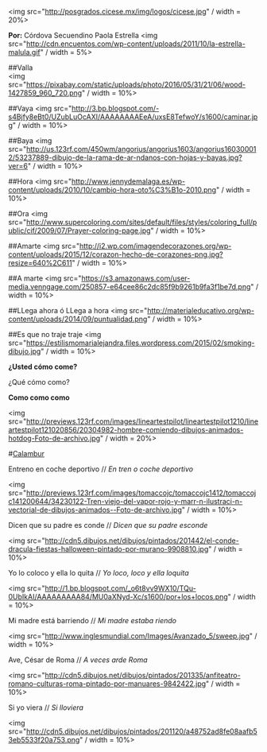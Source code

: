 <img src="http://posgrados.cicese.mx/img/logos/cicese.jpg" / width = 20%>


**Por:** Córdova Secuendino Paola Estrella 
<img src="http://cdn.encuentos.com/wp-content/uploads/2011/10/la-estrella-malula.gif" / width = 5%>


##Valla                                                             
<img src="https://pixabay.com/static/uploads/photo/2016/05/31/21/06/wood-1427859_960_720.png" / width = 10%>

##Vaya 
<img src="http://3.bp.blogspot.com/-s4Bjfy8eBt0/UZubLuOcAXI/AAAAAAAAEeA/uxsE8TefwoY/s1600/caminar.jpg" / width = 10%>
 
##Baya
<img src="http://us.123rf.com/450wm/angorius/angorius1603/angorius160300012/53237889-dibujo-de-la-rama-de-ar-ndanos-con-hojas-y-bayas.jpg?ver=6" / width = 10%>

##Hora
<img src="http://www.jennydemalaga.es/wp-content/uploads/2010/10/cambio-hora-oto%C3%B1o-2010.png" / width = 10%>

##Ora
<img src="http://www.supercoloring.com/sites/default/files/styles/coloring_full/public/cif/2009/07/Prayer-coloring-page.jpg" / width = 10%>

##Amarte 
<img src="http://i2.wp.com/imagendecorazones.org/wp-content/uploads/2015/12/corazon-hecho-de-corazones-png.jpg?resize=640%2C611" / width = 10%>

##A marte
<img src="https://s3.amazonaws.com/user-media.venngage.com/250857-e64cee86c2dc85f9b9261b9fa3f1be7d.png" / width = 10%>

##LLega ahora ó LLega a hora 
<img src="http://materialeducativo.org/wp-content/uploads/2014/09/puntualidad.png" / width = 10%>

##Es que no traje traje
<img src="https://estilismomarialejandra.files.wordpress.com/2015/02/smoking-dibujo.jpg" / width = 10%>

**¿Usted cómo come?**

¿Qué cómo como?

**Como como como**

<img src="http://previews.123rf.com/images/lineartestpilot/lineartestpilot1210/lineartestpilot121020856/20304982-hombre-comiendo-dibujos-animados-hotdog-Foto-de-archivo.jpg" / width = 20%>

#[Calambur](http://www.juegosdepalabras.com/calambur.htm)

Entreno en coche deportivo // *En tren o coche deportivo*

<img src="http://previews.123rf.com/images/tomaccojc/tomaccojc1412/tomaccojc141200644/34230122-Tren-viejo-del-vapor-rojo-y-marr-n-ilustraci-n-vectorial-de-dibujos-animados--Foto-de-archivo.jpg" / width = 10%>

Dicen que su padre es conde // *Dicen que su padre esconde*

<img src="http://cdn5.dibujos.net/dibujos/pintados/201442/el-conde-dracula-fiestas-halloween-pintado-por-murano-9908810.jpg" / width = 10%>

Yo lo coloco y ella lo quita // *Yo loco, loco y ella loquita*  

<img src="http://1.bp.blogspot.com/_o6t8vv9WX10/TQu-0UbIkAI/AAAAAAAAA84/MU0aXNyd-Xc/s1600/por+los+locos.png" / width = 10%>

Mi madre está barriendo // *Mi madre estaba riendo*

<img src="http://www.inglesmundial.com/Images/Avanzado_5/sweep.jpg" / width = 10%>

Ave, César de Roma // 
*A veces arde Roma*

<img src="http://cdn5.dibujos.net/dibujos/pintados/201335/anfiteatro-romano-culturas-roma-pintado-por-manuares-9842422.jpg" / width = 10%>

Si yo viera // *Si lloviera*

<img src="http://cdn5.dibujos.net/dibujos/pintados/201120/a48752ad8fe08aafb53eb5533f20a753.png" / width = 10%>
